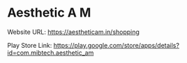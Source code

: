 # Aesthetic A M

Website URL: https://aestheticam.in/shopping

Play Store Link: https://play.google.com/store/apps/details?id=com.mibtech.aesthetic_am


